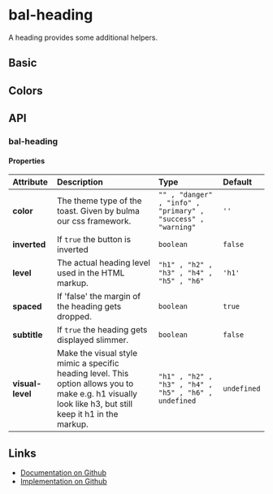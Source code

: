 # bal-heading

A heading provides some additional helpers.



## Basic

<ClientOnly><docs-demo-bal-heading-50></docs-demo-bal-heading-50></ClientOnly>


## Colors

<ClientOnly><docs-demo-bal-heading-51></docs-demo-bal-heading-51></ClientOnly>



## API

### bal-heading

#### Properties

| Attribute        | Description                                                                                                                                             | Type                                                         | Default     |
| :--------------- | :------------------------------------------------------------------------------------------------------------------------------------------------------ | :----------------------------------------------------------- | :---------- |
| **color**        | The theme type of the toast. Given by bulma our css framework.                                                                                          | `"" , "danger" , "info" , "primary" , "success" , "warning"` | `''`        |
| **inverted**     | If `true` the button is inverted                                                                                                                        | `boolean`                                                    | `false`     |
| **level**        | The actual heading level used in the HTML markup.                                                                                                       | `"h1" , "h2" , "h3" , "h4" , "h5" , "h6"`                    | `'h1'`      |
| **spaced**       | If 'false' the margin of the heading gets dropped.                                                                                                      | `boolean`                                                    | `true`      |
| **subtitle**     | If `true` the heading gets displayed slimmer.                                                                                                           | `boolean`                                                    | `false`     |
| **visual-level** | Make the visual style mimic a specific heading level. This option allows you to make e.g. h1 visually look like h3, but still keep it h1 in the markup. | `"h1" , "h2" , "h3" , "h4" , "h5" , "h6" , undefined`        | `undefined` |






## Links

* [Documentation on Github](https://github.com/baloise/design-system/blob/master/docs/src/components/components/bal-heading.md)
* [Implementation on Github](https://github.com/baloise/design-system/blob/master/packages/components/src/components/bal-heading)
